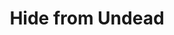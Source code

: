 ---
title: "Hide from Undead"

spell:
  schools:
    - name:        "Abjuration"
      subschools:  []
      descriptors: []
  classes:
    - name:  "Cleric"
      abbr:  "Clr"
      level: 1
  components:         [V, S, DF]
  castingTime:        "1 standard action"
  range:              "Touch"
  target:             "One touched creature/level"
  duration:           "10 min./level"
  dismissable:        true
  savingThrow:        "Will negates (harmless); see text"
  spellResistance:    "Yes"
  description:        |
    Undead cannot see, hear, or smell the warded creatures. Even extraordinary or supernatural sensory capabilities, such as blindsense, blindsight, scent, and tremorsense, cannot detect or locate warded creatures. Nonintelligent undead creatures are automatically affected and act as though the warded creatures are not there. An intelligent undead creature gets a single Will saving throw. If it fails, the subject can't see any of the warded creatures. However, if it has reason to believe unseen opponents are present, it can attempt to find or strike them. If a warded creature attempts to turn or command undead, touches an undead creature, or attacks any creature (even with a spell), the spell ends for all recipients.
---